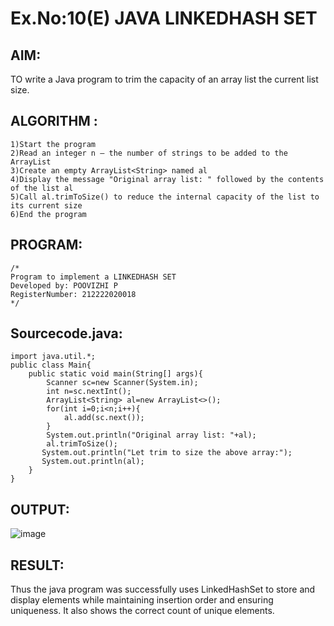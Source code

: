 # Ex.No:10(E)  JAVA LINKEDHASH SET

## AIM:
TO write a Java program to trim the capacity of an array list the current list size.
## ALGORITHM :
```
1)Start the program
2)Read an integer n — the number of strings to be added to the ArrayList
3)Create an empty ArrayList<String> named al
4)Display the message "Original array list: " followed by the contents of the list al
5)Call al.trimToSize() to reduce the internal capacity of the list to its current size
6)End the program
```
## PROGRAM:
 ```
/*
Program to implement a LINKEDHASH SET
Developed by: POOVIZHI P
RegisterNumber: 212222020018
*/
```

## Sourcecode.java:
```
import java.util.*;
public class Main{
    public static void main(String[] args){
        Scanner sc=new Scanner(System.in);
        int n=sc.nextInt();
        ArrayList<String> al=new ArrayList<>();
        for(int i=0;i<n;i++){
            al.add(sc.next());
        }
        System.out.println("Original array list: "+al);
        al.trimToSize();
       System.out.println("Let trim to size the above array:");
       System.out.println(al);
    }
}
```




## OUTPUT:
![image](https://github.com/user-attachments/assets/da76e614-e49d-4ec7-b40f-97bbdd25f4ea)



## RESULT:

Thus the java program was successfully uses LinkedHashSet to store and display elements while maintaining insertion order and ensuring uniqueness. It also shows the correct count of unique elements. 
